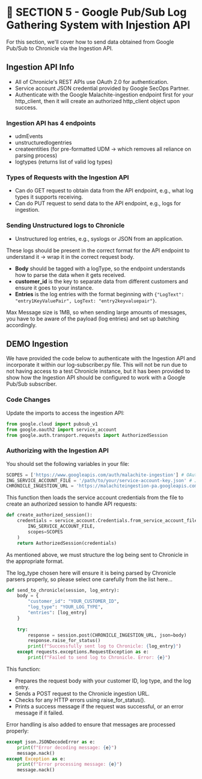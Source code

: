 # 🚀 SECTION 5 - Google Pub/Sub Log Gathering System with Injestion API 

For this section, we'll cover how to send data obtained from Google Pub/Sub to Chronicle via the Ingestion API.

## Ingestion API Info 

- All of Chronicle's REST APIs use OAuth 2.0 for authentication.
- Service account JSON credential provided by Google SecOps Partner.
- Authenticate with the Google Malachite-ingestion endpoint first for your http_client, then it will create an authorized http_client object upon success.

### Ingestion API has 4 endpoints

- udmEvents
- unstructuredlogentries
- createentities (for pre-formatted UDM → which removes all reliance on parsing process)
- logtypes (returns list of valid log types)

### Types of Requests with the Ingestion API

- Can do GET request to obtain data from the API endpoint, e.g., what log types it supports receiving.
- Can do PUT request to send data to the API endpoint, e.g., logs for ingestion.

### Sending Unstructured logs to Chronicle

- Unstructured log entries, e.g., syslogs or JSON from an application.

These logs should be present in the correct format for the API endpoint to understand it → wrap it in the correct request body.

- **Body** should be tagged with a logType, so the endpoint understands how to parse the data when it gets received.
- **customer_id** is the key to separate data from different customers and ensure it goes to your instance.
- **Entries** is the log entries with the format beginning with `{"LogText": "entry1KeyValuePair", LogText: "entry2keyvaluepair"}`.

Max Message size is 1MB, so when sending large amounts of messages, you have to be aware of the payload (log entries) and set up batching accordingly.

## DEMO Ingestion

We have provided the code below to authenticate with the Ingestion API and incorporate it within our log-subscriber.py file. This will not be run due to not having access to a test Chronicle instance, but it has been provided to show how the Ingestion API should be configured to work with a Google Pub/Sub subscriber.

### Code Changes

Update the imports to access the ingestion API:

```python
from google.cloud import pubsub_v1
from google.oauth2 import service_account
from google.auth.transport.requests import AuthorizedSession
```

### Authorizing with the Ingestion API

You should set the following variables in your file:

```python
SCOPES = ['https://www.googleapis.com/auth/malachite-ingestion'] # OAuth2.0 scope
ING_SERVICE_ACCOUNT_FILE = '/path/to/your/service-account-key.json' # JSON key obtained from your Chronicle Google Rep 
CHRONICLE_INGESTION_URL = 'https://malachiteingestion-pa.googleapis.com/v2/projects/YOUR_PROJECT_ID/locations/YOUR_LOCATION/lake:batchCreateLogs' # your custom ingestion URL to your Chronicle instance
```

This function then loads the service account credentials from the file to create an authorized session to handle API requests:

```python
def create_authorized_session():
    credentials = service_account.Credentials.from_service_account_file(
        ING_SERVICE_ACCOUNT_FILE, 
        scopes=SCOPES
    )
    return AuthorizedSession(credentials)
```

As mentioned above, we must structure the log being sent to Chronicle in the appropriate format. 

The log_type chosen here will ensure it is being parsed by Chronicle parsers properly, so please select one carefully from the list here...

```python
def send_to_chronicle(session, log_entry):
    body = {
        "customer_id": "YOUR_CUSTOMER_ID",
        "log_type": "YOUR_LOG_TYPE",
        "entries": [log_entry]
    }
    
    try:
        response = session.post(CHRONICLE_INGESTION_URL, json=body)
        response.raise_for_status()
        print(f"Successfully sent log to Chronicle: {log_entry}")
    except requests.exceptions.RequestException as e:
        print(f"Failed to send log to Chronicle. Error: {e}")
```

This function:
- Prepares the request body with your customer ID, log type, and the log entry.
- Sends a POST request to the Chronicle ingestion URL.
- Checks for any HTTP errors using raise_for_status().
- Prints a success message if the request was successful, or an error message if it failed.

Error handling is also added to ensure that messages are processed properly:

```python
except json.JSONDecodeError as e:
    print(f"Error decoding message: {e}")
    message.nack()
except Exception as e:
    print(f"Error processing message: {e}")
    message.nack()
```